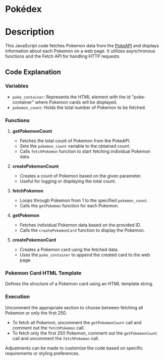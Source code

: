 # Pokédex

# Description

This JavaScript code fetches Pokemon data from the [PokeAPI](https://pokeapi.co/) and displays information about each Pokemon on a web page. It utilizes asynchronous functions and the Fetch API for handling HTTP requests.

## Code Explanation

### Variables

- `poke_container`: Represents the HTML element with the id "poke-container" where Pokemon cards will be displayed.
- `pokemon_count`: Holds the total number of Pokemon to be fetched.

### Functions

1. **getPokemonCount**

   - Fetches the total count of Pokemon from the PokeAPI.
   - Sets the `pokemon_count` variable to the obtained count.
   - Calls `fetchPokemon` function to start fetching individual Pokemon data.

2. **createPokemonCount**

   - Creates a count of Pokemon based on the given parameter.
   - Useful for logging or displaying the total count.

3. **fetchPokemon**

   - Loops through Pokemon from 1 to the specified `pokemon_count`.
   - Calls the `getPokemon` function for each Pokemon.

4. **getPokemon**

   - Fetches individual Pokemon data based on the provided ID.
   - Calls the `createPokemonCard` function to display the Pokemon.

5. **createPokemonCard**
   - Creates a Pokemon card using the fetched data.
   - Uses the `poke_container` to append the created card to the web page.

### Pokemon Card HTML Template

Defines the structure of a Pokemon card using an HTML template string.

### Execution

Uncomment the appropriate section to choose between fetching all Pokemon or only the first 250.

- To fetch all Pokemon, uncomment the `getPokemonCount` call and comment out the `fetchPokemon` call.
- To fetch only the first 250 Pokemon, comment out the `getPokemonCount` call and uncomment the `fetchPokemon` call.

Adjustments can be made to customize the code based on specific requirements or styling preferences.
